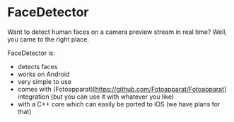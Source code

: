 # FaceDetector

Want to detect human faces on a camera preview stream in real time? Well, you came to the right place.

FaceDetector is:

- detects faces
- works on Android
- very simple to use
- comes with (Fotoapparat)[https://github.com/Fotoapparat/Fotoapparat] integration (but you can use it with whatever you like)
- with a C++ core which can easily be ported to iOS (we have plans for that)
